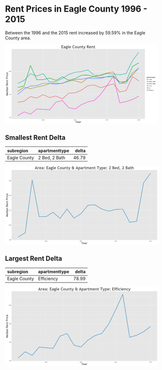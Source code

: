 Rent Prices in Eagle County 1996 - 2015
================

Between the 1996 and the 2015 rent increased by 59.59% in the Eagle County area.

![](../images/eaglecounty.png)

Smallest Rent Delta
-------------------

| subregion    | apartmenttype |  delta|
|:-------------|:--------------|------:|
| Eagle County | 2 Bed, 2 Bath |  46.79|

![](../images/smallRentDelta/eaglecounty.png)

Largest Rent Delta
------------------

| subregion    | apartmenttype |  delta|
|:-------------|:--------------|------:|
| Eagle County | Efficiency    |  78.99|

![](../images/largeRentDelta/eaglecounty.png)
